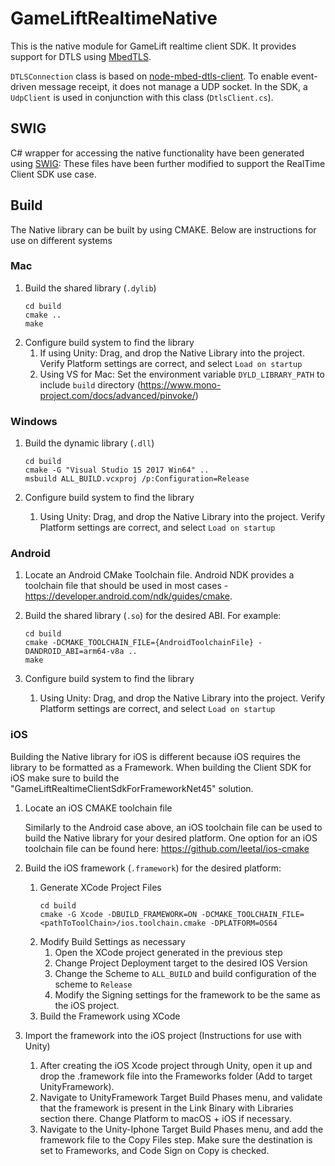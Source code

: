 # GameLiftRealtimeNative

This is the native module for GameLift realtime client SDK. It provides support for DTLS using
[MbedTLS](https://github.com/ARMmbed/mbedtls).

`DTLSConnection` class is based on [node-mbed-dtls-client](https://github.com/particle-iot/node-mbed-dtls-client).
To enable event-driven message receipt, it does not manage a UDP socket. In the SDK, a `UdpClient` is used in conjunction
with this class (`DtlsClient.cs`).

## SWIG
C# wrapper for accessing the native functionality have been generated using [SWIG](http://www.swig.org/):
These files have been further modified to support the RealTime Client SDK use case.

## Build
The Native library can be built by using CMAKE. Below are instructions for use on different systems
### Mac
1. Build the shared library (`.dylib`)
    ```
    cd build
    cmake ..
    make
    ```
1. Configure build system to find the library
    1. If using Unity: Drag, and drop the Native Library into the project. Verify Platform settings are correct, and select `Load on startup`
    1. Using VS for Mac: Set the environment variable `DYLD_LIBRARY_PATH` to include `build` directory (https://www.mono-project.com/docs/advanced/pinvoke/)

### Windows
1. Build the dynamic library (`.dll`)
    
   ```
   cd build
   cmake -G "Visual Studio 15 2017 Win64" ..
   msbuild ALL_BUILD.vcxproj /p:Configuration=Release
   ```
1. Configure build system to find the library
    1. Using Unity: Drag, and drop the Native Library into the project. Verify Platform settings are correct, and select `Load on startup`  

### Android
1. Locate an Android CMake Toolchain file. 
    Android NDK provides a toolchain file that should be used in most cases - https://developer.android.com/ndk/guides/cmake.

1. Build the shared library (`.so`) for the desired ABI. For example:
   ```
   cd build
   cmake -DCMAKE_TOOLCHAIN_FILE={AndroidToolchainFile} -DANDROID_ABI=arm64-v8a ..
   make
   ```
   
1. Configure build system to find the library
    1. Using Unity: Drag, and drop the Native Library into the project. Verify Platform settings are correct, and select `Load on startup`  

### iOS
Building the Native library for iOS is different because iOS requires the library to be formatted as a Framework.
When building the Client SDK for iOS make sure to build the "GameLiftRealtimeClientSdkForFrameworkNet45" solution.

1. Locate an iOS CMAKE toolchain file

    Similarly to the Android case above, an iOS toolchain file can be used to build the Native library for your desired platform.
    One option for an iOS toolchain file can be found here: https://github.com/leetal/ios-cmake

1. Build the iOS framework (`.framework`) for the desired platform:

    1. Generate XCode Project Files
        ``` 
        cd build
        cmake -G Xcode -DBUILD_FRAMEWORK=ON -DCMAKE_TOOLCHAIN_FILE=<pathToToolChain>/ios.toolchain.cmake -DPLATFORM=OS64
        ```
    1. Modify Build Settings as necessary
        1. Open the XCode project generated in the previous step
        1. Change Project Deployment target to the desired IOS Version
        1. Change the Scheme to `ALL_BUILD` and build configuration of the scheme to `Release`
        1. Modify the Signing settings for the framework to be the same as the iOS project.
    1. Build the Framework using XCode

1. Import the framework into the iOS project (Instructions for use with Unity)
    1. After creating the iOS Xcode project through Unity, open it up and drop the .framework file into the Frameworks folder (Add to target UnityFramework).
    1. Navigate to UnityFramework Target Build Phases menu, and validate that the framework is present in the Link Binary with Libraries section there. Change Platform to macOS + iOS if necessary.
    1. Navigate to the Unity-Iphone Target Build Phases menu, and add the framework file to the Copy Files step. Make sure the destination is set to Frameworks, and Code Sign on Copy is checked.

    